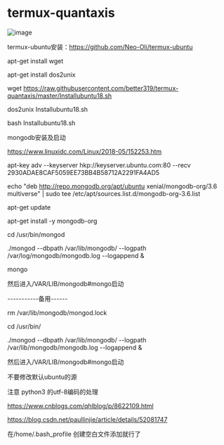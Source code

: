 # termux-quantaxis
![image](https://github.com/better319/termux-quantaxis/blob/master/pic/Screenshot_2018-07-27-08-02-06-590_com.termux.png)


termux-ubuntu安装：https://github.com/Neo-Oli/termux-ubuntu

apt-get install wget

apt-get install dos2unix

wget https://raw.githubusercontent.com/better319/termux-quantaxis/master/Installubuntu18.sh

dos2unix Installubuntu18.sh

bash Installubuntu18.sh

mongodb安装及启动

https://www.linuxidc.com/Linux/2018-05/152253.htm

apt-key adv --keyserver hkp://keyserver.ubuntu.com:80 --recv 2930ADAE8CAF5059EE73BB4B58712A2291FA4AD5

echo "deb http://repo.mongodb.org/apt/ubuntu xenial/mongodb-org/3.6 multiverse" | sudo tee /etc/apt/sources.list.d/mongodb-org-3.6.list

apt-get update

apt-get install -y mongodb-org

cd /usr/bin/mongod

./mongod --dbpath /var/lib/mongodb/ --logpath /var/log/mongodb/mongodb.log --logappend &

mongo




然后进入/VAR/LIB/mongodb#mongo启动


-----------备用------


rm /var/lib/mongodb/mongod.lock

cd /usr/bin/

./mongod --dbpath /var/lib/mongodb/ --logpath /var/lib/mongodb/mongodb.log --logappend &

然后进入/VAR/LIB/mongodb#mongo启动






不要修改默认ubuntu的源

注意 python3 的utf-8编码的处理 
 
https://www.cnblogs.com/qhlblog/p/8622109.html

https://blog.csdn.net/paullinjie/article/details/52081747


在/home/.bash_profile 创建空白文件添加就行了

